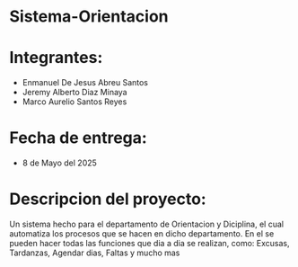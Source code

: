 # Sistema-Orientacion

# Integrantes:
- Enmanuel De Jesus Abreu Santos
- Jeremy Alberto Diaz Minaya
- Marco Aurelio Santos Reyes

# Fecha de entrega:
- 8 de Mayo del 2025

# Descripcion del proyecto:
Un sistema hecho para el departamento de Orientacion y Diciplina, el cual automatiza los procesos que se hacen en dicho departamento. En el se pueden hacer todas las funciones que dia a dia se realizan, como: Excusas, Tardanzas, Agendar dias, Faltas y mucho mas 
